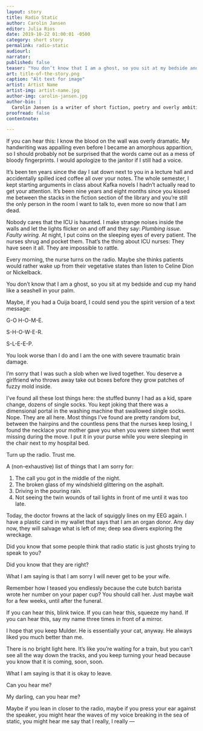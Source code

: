 ```yaml
---
layout: story
title: Radio Static
author: Carolin Jansen
editor: Julia Rios
date: 2019-10-22 01:00:01 -0500
category: short story
permalink: radio-static
audiourl:
narrator:
published: false
teaser: "You don’t know that I am a ghost, so you sit at my bedside and cup my hand like a seashell in your palm."
art: title-of-the-story.png
caption: "Alt text for image"
artist: Artist Name
artist-img: artist-name.jpg
author-img: carolin-jansen.jpg
author-bio: |
  Carolin Jansen is a writer of short fiction, poetry and overly ambitious to-do lists. She lives in Germany, where she works as a doctor. English is her second language. Her interests include strange and fantastical stories, bioethics, ice cream, and petting dogs. She can be found on Twitter as [@_cjansen](https://www.twitter.com/_cjansen). "Radio Static" is her first magazine publication.
proofread: false
contentnote:

---
```


If you can hear this: I know the blood on the wall was overly dramatic. My handwriting was appalling even before I became an amorphous apparition, so I should probably not be surprised that the words came out as a mess of bloody fingerprints. I would apologize to the janitor if I still had a voice.

It’s been ten years since the day I sat down next to you in a lecture hall and accidentally spilled iced coffee all over your notes. The whole semester, I kept starting arguments in class about Kafka novels I hadn’t actually read to get your attention. It’s been nine years and eight months since you kissed me between the stacks in the fiction section of the library and you’re still the only person in the room I want to talk to, even more so now that I am dead.  

Nobody cares that the ICU is haunted. I make strange noises inside the walls and let the lights flicker on and off and they say: _Plumbing issue. Faulty wiring._ At night, I put coins on the sleeping eyes of every patient. The nurses shrug and pocket them. That’s the thing about ICU nurses: They have seen it all. They are impossible to rattle.

Every morning, the nurse turns on the radio. Maybe she thinks patients would rather wake up from their vegetative states than listen to Celine Dion or Nickelback.

You don’t know that I am a ghost, so you sit at my bedside and cup my hand like a seashell in your palm.

Maybe, if you had a Ouija board, I could send you the spirit version of a text message:

G-O  H-O-M-E.

S-H-O-W-E-R.

S-L-E-E-P.

You look worse than I do and I am the one with severe traumatic brain damage.

I’m sorry that I was such a slob when we lived together. You deserve a girlfriend who throws away take out boxes before they grow patches of fuzzy mold inside.

I’ve found all these lost things here: the stuffed bunny I had as a kid, spare change, dozens of single socks. You kept joking that there was a dimensional portal in the washing machine that swallowed single socks. Nope. They are all here. Most things I’ve found are pretty random but, between the hairpins and the countless pens that the nurses keep losing, I found the necklace your mother gave you when you were sixteen that went missing during the move. I put it in your purse while you were sleeping in the chair next to my hospital bed.  

Turn up the radio. Trust me.

A (non-exhaustive) list of things that I am sorry for:
1.	The call you got in the middle of the night.
2.	The broken glass of my windshield glittering on the asphalt.
3.	Driving in the pouring rain.
4.	Not seeing the twin wounds of tail lights in front of me until it was too late.

Today, the doctor frowns at the lack of squiggly lines on my EEG again. I have a plastic card in my wallet that says that I am an organ donor. Any day now, they will salvage what is left of me; deep sea divers exploring the wreckage.

Did you know that some people think that radio static is just ghosts trying to speak to you?

Did you know that they are right?

What I am saying is that I am sorry I will never get to be your wife.

Remember how I teased you endlessly because the cute butch barista wrote her number on your paper cup? You should call her. Just maybe wait for a few weeks, until after the funeral.

If you can hear this, blink twice. If you can hear this, squeeze my hand. If you can hear this, say my name three times in front of a mirror.

I hope that you keep Mulder. He is essentially your cat, anyway. He always liked you much better than me.

There is no bright light here. It’s like you’re waiting for a train, but you can’t see all the way down the tracks, and you keep turning your head because you know that it is coming, soon, soon.

What I am saying is that it is okay to leave.

Can you hear me?

My darling, can you hear me?

Maybe if you lean in closer to the radio, maybe if you press your ear against the speaker, you might hear the waves of my voice breaking in the sea of static, you might hear me say that I really, I really —

